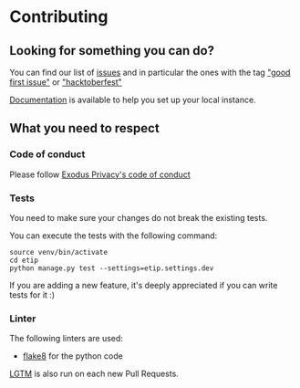 # Contributing

## Looking for something you can do?

You can find our list of [issues](https://github.com/Exodus-Privacy/etip/issues) and in particular the ones with the tag ["good first issue"](https://github.com/Exodus-Privacy/etip/issues?q=is%3Aissue+is%3Aopen+label%3A%22good+first+issue%22) or ["hacktoberfest"](https://github.com/Exodus-Privacy/etip/issues?q=is%3Aissue+is%3Aopen+label%3Ahacktoberfest)

[Documentation](README.md#development-environment) is available to help you set up your local instance.

## What you need to respect

### Code of conduct

Please follow [Exodus Privacy's code of conduct](https://exodus-privacy.eu.org/en/page/who/)

### Tests

You need to make sure your changes do not break the existing tests.

You can execute the tests with the following command:

```
source venv/bin/activate
cd etip
python manage.py test --settings=etip.settings.dev
```

If you are adding a new feature, it's deeply appreciated if you can write tests for it :)

### Linter

The following linters are used:

* [flake8](https://pypi.org/project/flake8/) for the python code

[LGTM](https://lgtm.com) is also run on each new Pull Requests.
